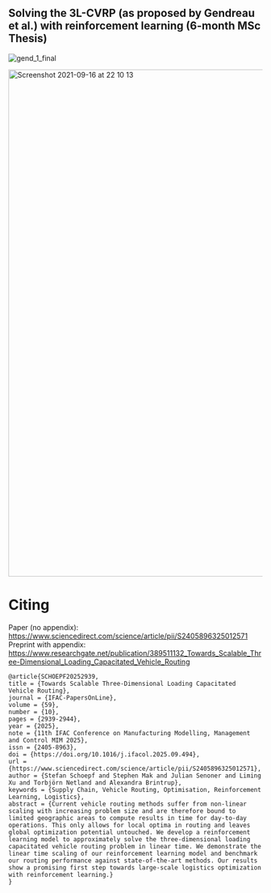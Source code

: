 ## Solving the 3L-CVRP (as proposed by Gendreau et al.) with reinforcement learning (6-month MSc Thesis)
![gend_1_final](https://user-images.githubusercontent.com/47212405/133686104-6b316192-ff86-4997-ab42-058fdedb7537.gif)

<img width="1003" alt="Screenshot 2021-09-16 at 22 10 13" src="https://user-images.githubusercontent.com/47212405/133686111-6b228499-b41f-40f4-869d-d5b937e56e94.png">

# Citing

Paper (no appendix): https://www.sciencedirect.com/science/article/pii/S2405896325012571
Preprint with appendix: https://www.researchgate.net/publication/389511132_Towards_Scalable_Three-Dimensional_Loading_Capacitated_Vehicle_Routing
```
@article{SCHOEPF20252939,
title = {Towards Scalable Three-Dimensional Loading Capacitated Vehicle Routing},
journal = {IFAC-PapersOnLine},
volume = {59},
number = {10},
pages = {2939-2944},
year = {2025},
note = {11th IFAC Conference on Manufacturing Modelling, Management and Control MIM 2025},
issn = {2405-8963},
doi = {https://doi.org/10.1016/j.ifacol.2025.09.494},
url = {https://www.sciencedirect.com/science/article/pii/S2405896325012571},
author = {Stefan Schoepf and Stephen Mak and Julian Senoner and Liming Xu and Torbjörn Netland and Alexandra Brintrup},
keywords = {Supply Chain, Vehicle Routing, Optimisation, Reinforcement Learning, Logistics},
abstract = {Current vehicle routing methods suffer from non-linear scaling with increasing problem size and are therefore bound to limited geographic areas to compute results in time for day-to-day operations. This only allows for local optima in routing and leaves global optimization potential untouched. We develop a reinforcement learning model to approximately solve the three-dimensional loading capacitated vehicle routing problem in linear time. We demonstrate the linear time scaling of our reinforcement learning model and benchmark our routing performance against state-of-the-art methods. Our results show a promising first step towards large-scale logistics optimization with reinforcement learning.}
}
```
